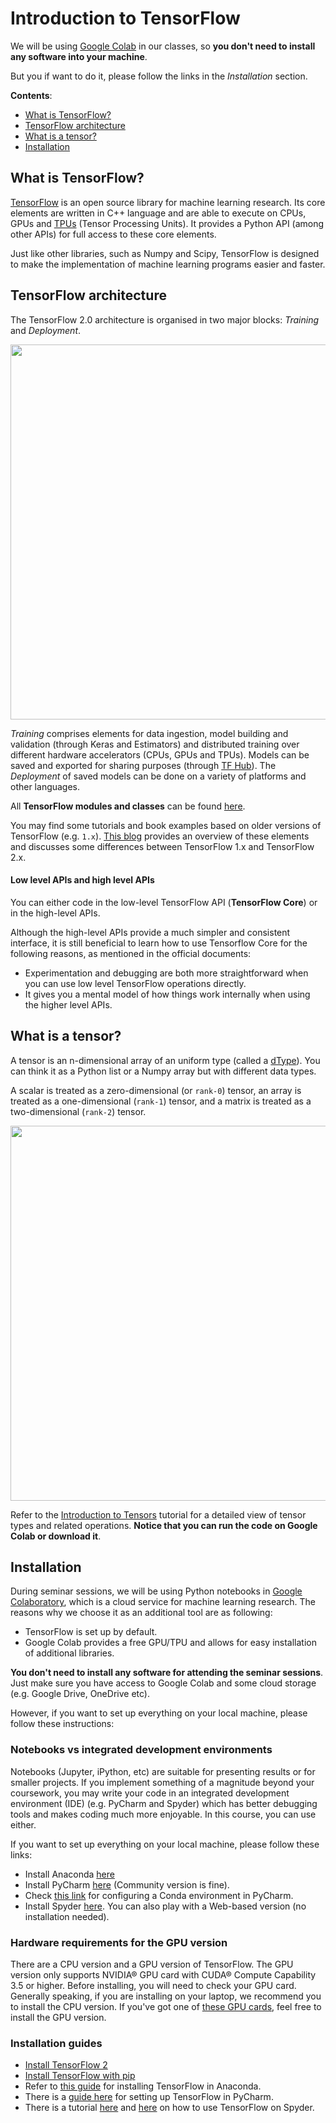 # Introduction to TensorFlow

We will be using [Google Colab](https://colab.research.google.com/) in our classes, so **you don't need to install any software into your machine**. 

But you if want to do it, please follow the links in the *Installation* section.

**Contents**:
* [What is TensorFlow?](#what-is-tensorflow)
* [TensorFlow architecture](#tensorflow-architecture)
* [What is a tensor?](#what-is-a-tensor?)
* [Installation](#installation)

## What is TensorFlow?

[TensorFlow](https://www.tensorflow.org/) is an open source library for machine learning research. Its core elements are written in C++ language and are able to execute on CPUs, GPUs and [TPUs](https://cloud.google.com/tpu/docs/tpus) (Tensor Processing Units). It provides a Python API (among other APIs) for full access to these core elements.

Just like other libraries, such as Numpy and Scipy, TensorFlow is designed to make the implementation of machine learning programs easier and faster.

## TensorFlow architecture

The TensorFlow 2.0 architecture is organised in two major blocks: *Training* and *Deployment*.

<!--- ![tf](https://github.com/lse-st449/lectures2020/raw/master/Week01/Class/graphs/tf_architecture.png) -->

<img src="./figs/tf2_architecture.png" width=600>

*Training* comprises elements for data ingestion, model building and validation (through Keras and Estimators) and distributed training over different hardware accelerators (CPUs, GPUs and TPUs). Models can be saved and exported for sharing purposes (through [TF Hub](https://tfhub.dev/)). The *Deployment* of saved models can be done on a variety of platforms and other languages.

All **TensorFlow modules and classes** can be found [here](https://www.tensorflow.org/api_docs/python/tf).

You may find some tutorials and book examples based on older versions of TensorFlow (e.g. `1.x`). [This blog](https://blog.tensorflow.org/2019/01/whats-coming-in-tensorflow-2-0.html) provides an overview of these elements and discusses some differences between TensorFlow 1.x and TensorFlow 2.x.

#### Low level APIs and high level APIs

You can either code in the low-level TensorFlow API (**TensorFlow Core**) or in the high-level APIs.

Although the high-level APIs provide a much simpler and consistent interface, it is still beneficial to learn how to use Tensorflow Core for the following reasons, as mentioned in the official documents:

* Experimentation and debugging are both more straightforward when you can use low level TensorFlow operations directly.
* It gives you a mental model of how things work internally when using the higher level APIs.

## What is a tensor?

A tensor is an n-dimensional array of an uniform type (called a [dType](https://www.tensorflow.org/api_docs/python/tf/dtypes/DType)). You can think it as a Python list or a Numpy array but with different data types.

A scalar is treated as a zero-dimensional (or `rank-0`) tensor, an array is treated as a one-dimensional (`rank-1`) tensor, and a matrix is treated as a two-dimensional (`rank-2`) tensor.

<img src="./figs/tf2_tensors.png" width=600>

Refer to the [Introduction to Tensors](https://www.tensorflow.org/guide/tensor) tutorial for a detailed view of tensor types and related operations. **Notice that you can run the code on Google Colab or download it**.

## Installation

During seminar sessions, we will be using Python notebooks in [Google Colaboratory](https://colab.research.google.com), which is a cloud service for machine learning research. The reasons why we choose it as an additional tool are as following:

* TensorFlow is set up by default.
* Google Colab provides a free GPU/TPU and allows for easy installation of additional libraries.

**You don't need to install any software for attending the seminar sessions**. Just make sure you have access to Google Colab and some cloud storage (e.g. Google Drive, OneDrive etc).

However, if you want to set up everything on your local machine, please follow these instructions:

### Notebooks vs integrated development environments

Notebooks (Jupyter, iPython, etc) are suitable for presenting results or for smaller projects. If you implement something of a magnitude beyond your coursework, you may write your code in an integrated development environment (IDE) (e.g. PyCharm and Spyder) which has better debugging tools and makes coding much more enjoyable. In this course, you can use either.

If you want to set up everything on your local machine, please follow these links:

* Install Anaconda [here](https://docs.anaconda.com/anaconda/install/)
* Install PyCharm [here](https://www.jetbrains.com/help/pycharm/installation-guide.html) (Community version is fine).
* Check [this link](https://www.jetbrains.com/help/pycharm/conda-support-creating-conda-virtual-environment.html) for configuring a Conda environment in PyCharm.
* Install Spyder [here](https://docs.spyder-ide.org/current/installation.html). You can also play with a Web-based version (no installation needed).

### Hardware requirements for the GPU version

There are a CPU version and a GPU version of TensorFlow. The GPU version only supports NVIDIA® GPU card with CUDA® Compute Capability 3.5 or higher.  Before installing, you will need to check your GPU card. Generally speaking, if you are installing on your laptop, we recommend you to install the CPU version. If you've got one of [these GPU cards](https://developer.nvidia.com/cuda-gpus), feel free to install the GPU version.

### Installation guides

* [Install TensorFlow 2](https://www.tensorflow.org/install)
* [Install TensorFlow with pip](https://www.tensorflow.org/install/pip)
* Refer to [this guide](https://docs.anaconda.com/anaconda/user-guide/tasks/tensorflow/) for installing TensorFlow in Anaconda.
* There is a [guide here](https://www.tensorflow.org/extras/cert/Setting_Up_TF_Developer_Certificate_Exam.pdf) for setting up TensorFlow in PyCharm.
* There is a tutorial [here](https://medium.com/@pushkarmandot/installing-tensorflow-theano-and-keras-in-spyder-84de7eb0f0df) and [here](https://newbedev.com/how-to-use-tensorflow-on-spyder) on how to use TensorFlow on Spyder.
